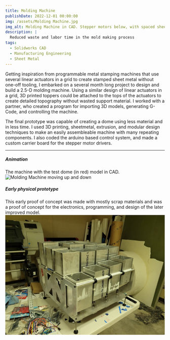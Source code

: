 ```yaml
---
title: Molding Machine
publishDate: 2022-12-01 00:00:00
img: /assets/Molding Machine.jpg
img_alt: Molding Machine in CAD. Stepper motors below, with spaced sheetmetal and rubber spiders holding the lead screws. The machine is grey and black on a checkered floor
description: |
  Reduced waste and labor time in the mold making process
tags:
  - Solidworks CAD
  - Manufacturing Engineering
  - Sheet Metal
---
```


Getting inspiration from programmable metal stamping machines that use several linear actuators in a grid to create stamped sheet metal without one-off tooling, I embarked on a several month long project to design and build a 2.5-D molding machine. Using a similar design of linear actuators in a grid, 3D printed toppers could be attached to the tops of the actuators to create detailed topography without wasted support material. I worked with a partner, who created a program for importing 3D models, generating G-Code, and controlling the machine. 

The final prototype was capable of creating a dome using less material and in less time. I used 3D printing, sheetmetal, extrusion, and modular design techniques to make an easily assembleable machine with many repeating components. I also coded the arduino based control system, and made a custom carrier board for the stepper motor drivers.

---

##### Animation
The machine with the test dome (in red) model in CAD.
![Molding Machine moving up and down](moldingmachine2.gif)


##### Early physical prototype
This early proof of concept was made with mostly scrap materials and was a proof of concept for the electronics, programming, and design of the later improved model.
![Molding Machine model in person](moldingmachine3.jpg)